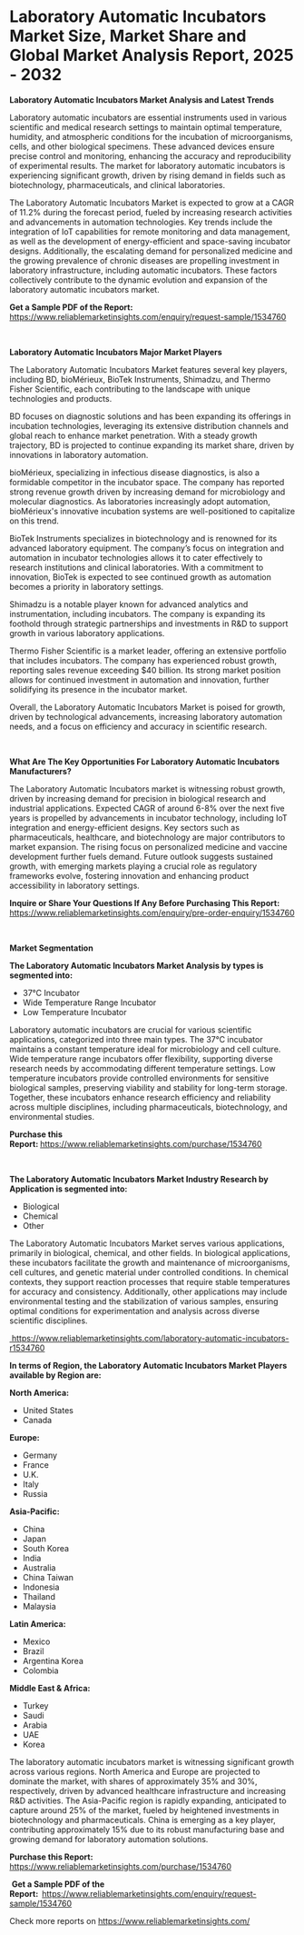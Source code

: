 <p><h1>Laboratory Automatic Incubators Market Size, Market Share and Global Market Analysis Report, 2025 - 2032</h1></p><p><strong>Laboratory Automatic Incubators Market Analysis and Latest Trends</strong></p>
<p><p>Laboratory automatic incubators are essential instruments used in various scientific and medical research settings to maintain optimal temperature, humidity, and atmospheric conditions for the incubation of microorganisms, cells, and other biological specimens. These advanced devices ensure precise control and monitoring, enhancing the accuracy and reproducibility of experimental results. The market for laboratory automatic incubators is experiencing significant growth, driven by rising demand in fields such as biotechnology, pharmaceuticals, and clinical laboratories.</p><p>The Laboratory Automatic Incubators Market is expected to grow at a CAGR of 11.2% during the forecast period, fueled by increasing research activities and advancements in automation technologies. Key trends include the integration of IoT capabilities for remote monitoring and data management, as well as the development of energy-efficient and space-saving incubator designs. Additionally, the escalating demand for personalized medicine and the growing prevalence of chronic diseases are propelling investment in laboratory infrastructure, including automatic incubators. These factors collectively contribute to the dynamic evolution and expansion of the laboratory automatic incubators market.</p></p>
<p><strong>Get a Sample PDF of the Report:&nbsp;</strong> <a href="https://www.reliablemarketinsights.com/enquiry/request-sample/1534760?utm_campaign=2476&utm_medium=2&utm_source=Github&utm_content=ia&utm_term=27022025&utm_id=laboratory-automatic-incubators">https://www.reliablemarketinsights.com/enquiry/request-sample/1534760</a></p>
<p>&nbsp;</p>
<p><strong>Laboratory Automatic Incubators Major Market Players</strong></p>
<p><p>The Laboratory Automatic Incubators Market features several key players, including BD, bioMérieux, BioTek Instruments, Shimadzu, and Thermo Fisher Scientific, each contributing to the landscape with unique technologies and products.</p><p>BD focuses on diagnostic solutions and has been expanding its offerings in incubation technologies, leveraging its extensive distribution channels and global reach to enhance market penetration. With a steady growth trajectory, BD is projected to continue expanding its market share, driven by innovations in laboratory automation.</p><p>bioMérieux, specializing in infectious disease diagnostics, is also a formidable competitor in the incubator space. The company has reported strong revenue growth driven by increasing demand for microbiology and molecular diagnostics. As laboratories increasingly adopt automation, bioMérieux's innovative incubation systems are well-positioned to capitalize on this trend.</p><p>BioTek Instruments specializes in biotechnology and is renowned for its advanced laboratory equipment. The company’s focus on integration and automation in incubator technologies allows it to cater effectively to research institutions and clinical laboratories. With a commitment to innovation, BioTek is expected to see continued growth as automation becomes a priority in laboratory settings.</p><p>Shimadzu is a notable player known for advanced analytics and instrumentation, including incubators. The company is expanding its foothold through strategic partnerships and investments in R&D to support growth in various laboratory applications.</p><p>Thermo Fisher Scientific is a market leader, offering an extensive portfolio that includes incubators. The company has experienced robust growth, reporting sales revenue exceeding $40 billion. Its strong market position allows for continued investment in automation and innovation, further solidifying its presence in the incubator market.</p><p>Overall, the Laboratory Automatic Incubators Market is poised for growth, driven by technological advancements, increasing laboratory automation needs, and a focus on efficiency and accuracy in scientific research.</p></p>
<p>&nbsp;</p>
<p><strong>What Are The Key Opportunities For Laboratory Automatic Incubators Manufacturers?</strong></p>
<p><p>The Laboratory Automatic Incubators market is witnessing robust growth, driven by increasing demand for precision in biological research and industrial applications. Expected CAGR of around 6-8% over the next five years is propelled by advancements in incubator technology, including IoT integration and energy-efficient designs. Key sectors such as pharmaceuticals, healthcare, and biotechnology are major contributors to market expansion. The rising focus on personalized medicine and vaccine development further fuels demand. Future outlook suggests sustained growth, with emerging markets playing a crucial role as regulatory frameworks evolve, fostering innovation and enhancing product accessibility in laboratory settings.</p></p>
<p><strong>Inquire or Share Your Questions If Any Before Purchasing This Report:</strong> <a href="https://www.reliablemarketinsights.com/enquiry/pre-order-enquiry/1534760?utm_campaign=2476&utm_medium=2&utm_source=Github&utm_content=ia&utm_term=27022025&utm_id=laboratory-automatic-incubators">https://www.reliablemarketinsights.com/enquiry/pre-order-enquiry/1534760</a></p>
<p>&nbsp;</p>
<p><strong>Market Segmentation</strong></p>
<p><strong>The Laboratory Automatic Incubators Market Analysis by types is segmented into:</strong></p>
<p><ul><li>37°C Incubator</li><li>Wide Temperature Range Incubator</li><li>Low Temperature Incubator</li></ul></p>
<p><p>Laboratory automatic incubators are crucial for various scientific applications, categorized into three main types. The 37°C incubator maintains a constant temperature ideal for microbiology and cell culture. Wide temperature range incubators offer flexibility, supporting diverse research needs by accommodating different temperature settings. Low temperature incubators provide controlled environments for sensitive biological samples, preserving viability and stability for long-term storage. Together, these incubators enhance research efficiency and reliability across multiple disciplines, including pharmaceuticals, biotechnology, and environmental studies.</p></p>
<p><strong>Purchase this Report:&nbsp;</strong><a href="https://www.reliablemarketinsights.com/purchase/1534760?utm_campaign=2476&utm_medium=2&utm_source=Github&utm_content=ia&utm_term=27022025&utm_id=laboratory-automatic-incubators">https://www.reliablemarketinsights.com/purchase/1534760</a></p>
<p>&nbsp;</p>
<p><strong>The Laboratory Automatic Incubators Market Industry Research by Application is segmented into:</strong></p>
<p><ul><li>Biological</li><li>Chemical</li><li>Other</li></ul></p>
<p><p>The Laboratory Automatic Incubators Market serves various applications, primarily in biological, chemical, and other fields. In biological applications, these incubators facilitate the growth and maintenance of microorganisms, cell cultures, and genetic material under controlled conditions. In chemical contexts, they support reaction processes that require stable temperatures for accuracy and consistency. Additionally, other applications may include environmental testing and the stabilization of various samples, ensuring optimal conditions for experimentation and analysis across diverse scientific disciplines.</p></p>
<p><a href="https://www.reliablemarketinsights.com/laboratory-automatic-incubators-r1534760?utm_campaign=2476&utm_medium=2&utm_source=Github&utm_content=ia&utm_term=27022025&utm_id=laboratory-automatic-incubators">&nbsp;https://www.reliablemarketinsights.com/laboratory-automatic-incubators-r1534760</a></p>
<p><strong>In terms of Region, the Laboratory Automatic Incubators Market Players available by Region are:</strong></p>
<p>
    <p> <strong> North America: </strong>
        <ul>
            <li>United States</li>
            <li>Canada</li>
        </ul>
        </p> 
    <p> <strong> Europe: </strong>
        <ul>
            <li>Germany</li>
            <li>France</li>
            <li>U.K.</li>
            <li>Italy</li>
            <li>Russia</li>
        </ul>
        </p> 
    <p> <strong> Asia-Pacific: </strong>
        <ul>
            <li>China</li>
            <li>Japan</li>
            <li>South Korea</li>
            <li>India</li>
            <li>Australia</li>
            <li>China Taiwan</li>
            <li>Indonesia</li>
            <li>Thailand</li>
            <li>Malaysia</li>
        </ul>
        </p> 
    <p> <strong> Latin America: </strong>
        <ul>
            <li>Mexico</li>
            <li>Brazil</li>
            <li>Argentina Korea</li>
            <li>Colombia</li>
        </ul>
        </p> 
    <p> <strong> Middle East & Africa: </strong>
        <ul>
            <li>Turkey</li>
            <li>Saudi</li>
            <li>Arabia</li>
            <li>UAE</li>
            <li>Korea</li>
        </ul>
    </p>
    </p>
<p><p>The laboratory automatic incubators market is witnessing significant growth across various regions. North America and Europe are projected to dominate the market, with shares of approximately 35% and 30%, respectively, driven by advanced healthcare infrastructure and increasing R&D activities. The Asia-Pacific region is rapidly expanding, anticipated to capture around 25% of the market, fueled by heightened investments in biotechnology and pharmaceuticals. China is emerging as a key player, contributing approximately 15% due to its robust manufacturing base and growing demand for laboratory automation solutions.</p></p>
<p><strong>Purchase this Report: </strong><a href="https://www.reliablemarketinsights.com/purchase/1534760?utm_campaign=2476&utm_medium=2&utm_source=Github&utm_content=ia&utm_term=27022025&utm_id=laboratory-automatic-incubators">https://www.reliablemarketinsights.com/purchase/1534760</a></p>
<p>&nbsp;<strong>Get a Sample PDF of the Report:&nbsp;&nbsp;</strong><a href="https://www.reliablemarketinsights.com/enquiry/request-sample/1534760?utm_campaign=2476&utm_medium=2&utm_source=Github&utm_content=ia&utm_term=27022025&utm_id=laboratory-automatic-incubators">https://www.reliablemarketinsights.com/enquiry/request-sample/1534760</a></p>
<p><strong></strong></p>
<p>Check more reports on <a href="https://www.reliablemarketinsights.com/?utm_campaign=2476&utm_medium=2&utm_source=Github&utm_content=ia&utm_term=27022025&utm_id=laboratory-automatic-incubators">https://www.reliablemarketinsights.com/</a></p>